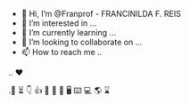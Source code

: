 -  👋 Hi, I’m @Franprof - FRANCINILDA F. REIS
-  👀 I’m interested in ...
-  🌱 I’m currently learning ...
-  💞️ I’m looking to collaborate on ...
-  📫 How to reach me ..

.. ❤️

.🔔
⏳
👇
👍
👏
🥳
🥈
🖥️
⌨️
💻
🌎
 ⌛ 

<!---
Franprof/Franprof is a ✨ special ✨ repository because its `README.md` (this file) appears on your GitHub profile.
You can click the Preview link to take a look at your changes.
--->
